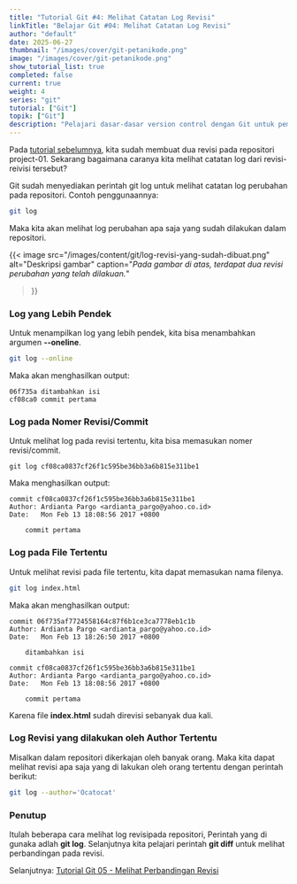 ```yaml
---
title: "Tutorial Git #4: Melihat Catatan Log Revisi"
linkTitle: "Belajar Git #04: Melihat Catatan Log Revisi"
author: "default"
date: 2025-06-27
thumbnail: "/images/cover/git-petanikode.png"
image: "/images/cover/git-petanikode.png"
show_tutorial_list: true
completed: false
current: true 
weight: 4
series: "git"
tutorial: ["Git"]
topik: ["Git"]
description: "Pelajari dasar-dasar version control dengan Git untuk pemula."
---
```


Pada [tutorial sebelumnya](../git-commit), kita sudah membuat dua revisi pada repositori project-01. Sekarang bagaimana caranya kita melihat catatan log dari revisi-reivisi tersebut?

Git sudah menyediakan perintah git log untuk melihat catatan log perubahan pada repositori. Contoh penggunaannya:

```bash
git log
```

Maka kita akan melihat log perubahan apa saja yang sudah dilakukan dalam repositori.

{{< image 
    src="/images/content/git/log-revisi-yang-sudah-dibuat.png" 
    alt="Deskripsi gambar" 
    caption="*Pada gambar di atas, terdapat dua revisi perubahan yang telah dilakuan.*" 
>}}

### Log yang Lebih Pendek

Untuk menampilkan log yang lebih pendek, kita bisa menambahkan argumen **--oneline**.

```bash
git log --online
```

Maka akan menghasilkan output:

```log
06f735a ditambahkan isi
cf08ca0 commit pertama
```

### Log pada Nomer Revisi/Commit

Untuk melihat log pada revisi tertentu, kita bisa memasukan nomer revisi/commit.

```log
git log cf08ca0837cf26f1c595be36bb3a6b815e311be1
```

Maka menghasilkan output:

```log
commit cf08ca0837cf26f1c595be36bb3a6b815e311be1
Author: Ardianta Pargo <ardianta_pargo@yahoo.co.id>
Date:   Mon Feb 13 18:08:56 2017 +0800

    commit pertama
```

### Log pada File Tertentu

Untuk melihat revisi pada file tertentu, kita dapat memasukan nama filenya.

```bash
git log index.html
```

Maka akan menghasilkan output:

```log
commit 06f735af7724558164c87f6b1ce3ca7778eb1c1b
Author: Ardianta Pargo <ardianta_pargo@yahoo.co.id>
Date:   Mon Feb 13 18:26:50 2017 +0800

    ditambahkan isi

commit cf08ca0837cf26f1c595be36bb3a6b815e311be1
Author: Ardianta Pargo <ardianta_pargo@yahoo.co.id>
Date:   Mon Feb 13 18:08:56 2017 +0800

    commit pertama

```

Karena file **index.html** sudah direvisi sebanyak dua kali.

### Log Revisi yang dilakukan oleh Author Tertentu

Misalkan dalam repositori dikerkajan oleh banyak orang. Maka kita dapat melihat revisi apa saja yang di lakukan oleh orang tertentu dengan perintah berikut:

```bash
git log --author='Ocatocat'
```

### Penutup

Itulah beberapa cara melihat log revisipada repositori, Perintah yang di gunaka adlah **git log**. Selanjutnya kita pelajari perintah **git diff** untuk melihat perbandingan pada revisi.

Selanjutnya: [Tutorial Git 05 - Melihat Perbandingan Revisi](../git-diff)